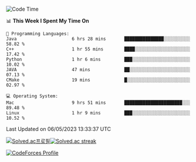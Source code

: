 
<!--START_SECTION:waka-->
![Code Time](http://img.shields.io/badge/Code%20Time-2%2C692%20hrs%2047%20mins-blue)

📊 **This Week I Spent My Time On** 

```text
💬 Programming Languages: 
Java                     6 hrs 28 mins       ███████████████░░░░░░░░░░   58.82 % 
C++                      1 hr 55 mins        ████░░░░░░░░░░░░░░░░░░░░░   17.42 % 
Python                   1 hr 6 mins         ███░░░░░░░░░░░░░░░░░░░░░░   10.02 % 
JAVA                     47 mins             ██░░░░░░░░░░░░░░░░░░░░░░░   07.13 % 
CMake                    19 mins             █░░░░░░░░░░░░░░░░░░░░░░░░   02.97 % 

💻 Operating System: 
Mac                      9 hrs 51 mins       ██████████████████████░░░   89.48 % 
Linux                    1 hr 9 mins         ███░░░░░░░░░░░░░░░░░░░░░░   10.52 % 
```


 Last Updated on 06/05/2023 13:33:37 UTC
<!--END_SECTION:waka-->


[![Solved.ac프로필](http://mazassumnida.wtf/api/generate_badge?boj=hckim96)](https://solved.ac/hckim96)[![Solved.ac streak](http://mazandi.herokuapp.com/api?handle=hckim96&theme=dark)](https://solved.ac/hckim96)


[![CodeForces Profile](https://cf.leed.at?id=hckim96)](https://codeforces.com/profile/hckim96)


